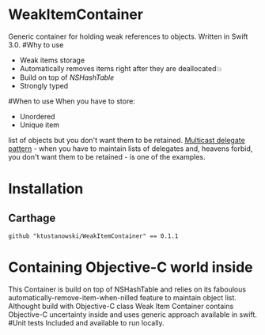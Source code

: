 # WeakItemContainer
Generic container for holding weak references to objects. Written in Swift 3.0.
#Why to use
* Weak items storage
* Automatically removes items right after they are deallocated💥
* Build on top of *NSHashTable*
* Strongly typed

#When to use
When you have to store: 
* Unordered
* Unique item

list of objects but you don't want them to be retained. [Multicast delegate pattern](http://blog.scottlogic.com/2012/11/19/a-multicast-delegate-pattern-for-ios-controls.html) - when you have to maintain lists of delegates and, heavens forbid, you don't want them to be retained - is one of the examples. 
# Installation
## Carthage
```
github "ktustanowski/WeakItemContainer" == 0.1.1
```
# Containing Objective-C world inside
This Container is build on top of NSHashTable and relies on its faboulous automatically-remove-item-when-nilled feature to maintain object list. Althought build with Objective-C class Weak Item Container contains Objective-C uncertainty inside and uses generic approach available in swift.
#Unit tests
Included and available to run locally.

